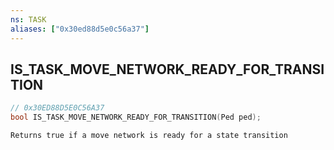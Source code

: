 ```yaml
---
ns: TASK
aliases: ["0x30ed88d5e0c56a37"]
---
```

## IS_TASK_MOVE_NETWORK_READY_FOR_TRANSITION

```c
// 0x30ED88D5E0C56A37
bool IS_TASK_MOVE_NETWORK_READY_FOR_TRANSITION(Ped ped);
```

```
Returns true if a move network is ready for a state transition
```
